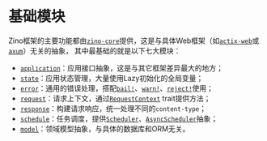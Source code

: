 # 基础模块

Zino框架的主要功能都由[`zino-core`]提供，这是与具体Web框架（如[`actix-web`]或[`axum`]）无关的抽象，
其中最基础的就是以下七大模块：

- [`application`]：应用接口抽象，这是与其它框架差异最大的地方；
- [`state`]：应用状态管理，大量使用Lazy初始化的全局变量；
- [`error`]：通用的错误处理，搭配[`bail!`]、[`warn!`]、[`reject!`]使用；
- [`request`]：请求上下文，通过[`RequestContext`] trait提供方法；
- [`response`]：构建请求响应，统一处理不同的`content-type`；
- [`schedule`]：任务调度，提供[`Scheduler`]、[`AsyncScheduler`]抽象；
- [`model`]：领域模型抽象，与具体的数据库和ORM无关。

[`zino-core`]: https://docs.rs/zino-core
[`actix-web`]: https://docs.rs/actix-web
[`axum`]: https://docs.rs/axum
[`application`]: https://docs.rs/zino-core/latest/zino_core/application/index.html
[`state`]: https://docs.rs/zino-core/latest/zino_core/state/index.html
[`error`]: https://docs.rs/zino-core/latest/zino_core/error/index.html
[`request`]: https://docs.rs/zino-core/latest/zino_core/request/index.html
[`response`]: https://docs.rs/zino-core/latest/zino_core/response/index.html
[`schedule`]: https://docs.rs/zino-core/latest/zino_core/schedule/index.html
[`model`]: https://docs.rs/zino-core/latest/zino_core/model/index.html
[`bail!`]: https://docs.rs/zino-core/latest/zino_core/macro.bail.html
[`warn!`]: https://docs.rs/zino-core/latest/zino_core/macro.warn.html
[`reject!`]: https://docs.rs/zino-core/latest/zino_core/macro.reject.html
[`RequestContext`]: https://docs.rs/zino-core/latest/zino_core/request/trait.RequestContext.html
[`Scheduler`]: https://docs.rs/zino-core/latest/zino_core/schedule/trait.Scheduler.html
[`AsyncScheduler`]: https://docs.rs/zino-core/latest/zino_core/schedule/trait.AsyncScheduler.html
